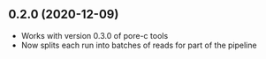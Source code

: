 ## 0.2.0 (2020-12-09)

- Works with version 0.3.0 of pore-c tools
- Now splits each run into batches of reads for part of the pipeline
